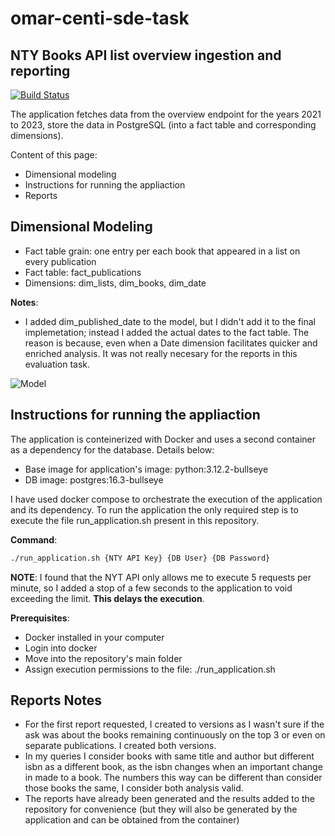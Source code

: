 # omar-centi-sde-task
## NTY Books API list overview ingestion and reporting

[![Build Status](https://travis-ci.org/joemccann/dillinger.svg?branch=master)](https://github.com/ilmancino/omar-centi-sde-task)

The application fetches data from the overview endpoint for the years 2021 to 2023, store the data in PostgreSQL (into a fact table and corresponding dimensions).

Content of this page:
- Dimensional modeling
- Instructions for running the appliaction
- Reports

## Dimensional Modeling

- Fact table grain: one entry per each book that appeared in a list on every publication
- Fact table: fact_publications
- Dimensions: dim_lists, dim_books, dim_date

**Notes**:
- I added dim_published_date to the model, but I didn't add it to the final implemetation; instead I added the actual dates to the fact table. The reason is because, even when a Date dimension facilitates quicker and enriched analysis. It was not really necesary for the reports in this evaluation task.

![Model](https://storage.googleapis.com/centi_public/images/NTY%20API%20Data%20Model.png)

## Instructions for running the appliaction

The application is conteinerized with Docker and uses a second container as a dependency for the database. Details below:
- Base image for application's image: python:3.12.2-bullseye
- DB image: postgres:16.3-bullseye

I have used docker compose to orchestrate the execution of the application and its dependency. To run the application the only required step is to execute the file run_application.sh present in this repository.

**Command**:
```sh
./run_application.sh {NTY API Key} {DB User} {DB Password}
```

**NOTE**:
I found that the NYT API only allows me to execute 5 requests per minute, so I added a stop of a few seconds to the application to void exceeding the limit. **This delays the execution**.

**Prerequisites**:
- Docker installed in your computer
- Login into docker
- Move into the repository's main folder
- Assign execution permissions to the file: ./run_application.sh

## Reports Notes

- For the first report requested, I created to versions as I wasn't sure if the ask was about the books remaining continuously on the top 3 or even on separate publications. I created both versions. 
- In my queries I consider books with same title and author but different isbn as a different book, as the isbn changes when an important change in made to a book. The numbers this way can be different than consider those books the same, I consider both analysis valid.
- The reports have already been generated and the results added to the repository for convenience (but they will also be generated by the application and can be obtained from the container)
